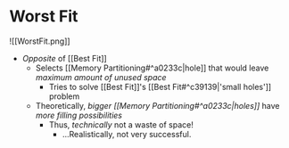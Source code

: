 # Worst Fit

![[WorstFit.png]]

- *Opposite* of [[Best Fit]]
	- Selects [[Memory Partitioning#^a0233c|hole]] that would leave *maximum amount of unused space*
		- Tries to solve [[Best Fit]]'s [[Best Fit#^c39139|'small holes']] problem
	- Theoretically, *bigger [[Memory Partitioning#^a0233c|holes]]* have *more filling possibilities*
		- Thus, *technically* not a waste of space!
			- ...Realistically, not very successful.